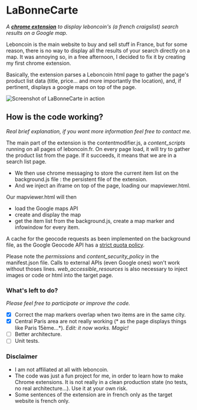 # LaBonneCarte
_A [**chrome extension**](https://chrome.google.com/webstore/detail/la-bonne-carte/oegacpncaonolgbpmphcimodilfoacnl?hl=fr) to display leboncoin's (a french craigslist) search results on a Google map._

Leboncoin is the main website to buy and sell stuff in France, but for some reason, there is no way to display all the results of your search directly on a map. It was annoying so, in a free afternoon, I decided to fix it by creating my first chrome extension.

Basically, the extension parses a Leboncoin html page to gather the page's product list data (title, price... and more importantly the location), and, if pertinent, displays a google maps on top of the page.

![Screenshot of LaBonneCarte in action](http://tof.canardpc.com/view/514e0085-4680-4579-a63d-cbeaa2b7417e.jpg)

## How is the code working?
_Real brief explanation, if you want more information feel free to contact me._

The main part of the extension is the contentmodifier.js, a _content_scripts_ running on all pages of leboncoin.fr. 
On every page load, it will try to gather the product list from the page. If it succeeds, it means that we are in a search list page.
- We then use chrome messaging to store the current item list on the background.js file : the persistent file of the extension.
- And we inject an iframe on top of the page, loading our mapviewer.html.

Our mapviewer.html will then
- load the Google maps API
- create and display the map
- get the item list from the background.js, create a map marker and infowindow for every item.

A cache for the geocode requests as been implemented on the background file, as the Google Geocode API has a [strict quota policy](https://developers.google.com/maps/documentation/geocoding/usage-limits).

Please note the _permissions_ and _content_security_policy_ in the manifest.json file. Calls to external APIs (even Google ones) won't work without thoses lines. 
_web_accessible_resources_ is also necessary to inject images or code or html into the target page.

### What's left to do?
*Please feel free to participate or improve the code.*
- [x] Correct the map markers overlap when two items are in the same city.
- [x] Central Paris area are not really working (* as the page displays things like Paris 15ème...*). _Edit: it now works. Magic!_
- [ ] Better architecture.
- [ ] Unit tests.

### Disclaimer
- I am not affiliated at all with leboncoin.
- The code was just a fun project for me, in order to learn how to make Chrome extensions. It is not really in a clean production state (no tests, no real architecture...). Use it at your own risk.
- Some sentences of the extension are in french only as the target website is french only.

